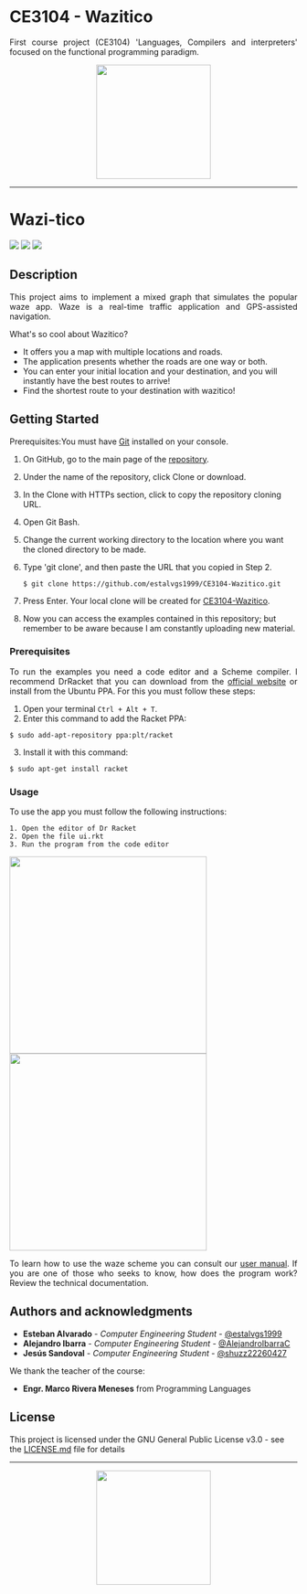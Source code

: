 # CE3104 - Wazitico
<p align=justify>First course project (CE3104) 'Languages, Compilers and interpreters' focused on the functional programming paradigm.</p>

<p align=center><img src="https://github.com/AlejandroIbarraC/Wazitico/blob/master/docs/tech-doc/imgs-src/wazitico-logo" height="200"></p>

***
# Wazi-tico
<p align="left">
  <img
       src="https://camo.githubusercontent.com/a3469255f3fcdead1593919251ab6f438744e9be/68747470733a2f2f63692e6170707665796f722e636f6d2f6170692f70726f6a656374732f7374617475732f346f3338706c743078626f31756263382f6272616e63682f6d61737465723f7376673d74727565">

  <img src = "https://img.shields.io/badge/license-GPL-blue">

  <img src="https://camo.githubusercontent.com/bc442b82f9ee7ab250bdee5c6fd1f61ee3965952/68747470733a2f2f6170692e636f646163792e636f6d2f70726f6a6563742f62616467652f47726164652f6431313438336130636335633465626439646134666639663763643536363930">
</p>

## Description
<p align=justify>This project aims to implement a mixed graph that simulates the popular waze app.
Waze is a real-time traffic application and GPS-assisted navigation.</p>

<p align=justify>What's so cool about Wazitico?</p>

* It offers you a map with multiple locations and roads.
* The application presents whether the roads are one way or both.
* You can enter your initial location and your destination, and you will instantly have the best routes to arrive!
* Find the shortest route to your destination with wazitico!


## Getting Started
<p align=justify>Prerequisites:You must have <a href="https://git-scm.com/book/es/v2/Inicio---Sobre-el-Control-de-Versiones-Instalaci%C3%B3n-de-Git">Git</a>
 installed on your console.</p>

1. On GitHub, go to the main page of the [repository](https://github.com/AlejandroIbarraC/Wazecheme).
2. Under the name of the repository, click Clone or download.
3. In the Clone with HTTPs section, click to copy the repository cloning URL.
4. Open Git Bash.
5. Change the current working directory to the location where you want the cloned directory to be made.
6. Type 'git clone', and then paste the URL that you copied in Step 2.

   ```$ git clone https://github.com/estalvgs1999/CE3104-Wazitico.git```

7. Press Enter. Your local clone will be created for [CE3104-Wazitico](https://github.com/estalvgs1999/CE3104-Wazitico.git).
8. Now you can access the examples contained in this repository; but remember to be aware because I am constantly uploading new material.

### Prerequisites

<p align=justify>To run the examples you need a code editor and a Scheme compiler. I recommend DrRacket that you can download from the <a href="https://download.racket-lang.org/">official website</a> or install from the Ubuntu PPA. For this you must follow these steps:</p>

1. Open your terminal ```Ctrl + Alt + T```.
2. Enter this command to add the Racket PPA:
```
$ sudo add-apt-repository ppa:plt/racket
```
3. Install it with this command:
```
$ sudo apt-get install racket
```


### Usage
<p align=justify>To use the app you must follow the following instructions:</p>

```
1. Open the editor of Dr Racket
2. Open the file ui.rkt
3. Run the program from the code editor
```
<p align="justify">
  <img src="https://res.cloudinary.com/estalvgs1999/image/upload/v1566313255/CE3104/Wazitico/Screen_Shot_2019-08-18_at_2.57.20_PM_qclkzb.png" height=345>
  
  <img src="https://res.cloudinary.com/estalvgs1999/image/upload/v1566313253/CE3104/Wazitico/Screen_Shot_2019-08-18_at_2.59.21_PM_ho3ypp.png" height=345>
</p>

<p align=justify>To learn how to use the waze scheme you can consult our <a href="https://github.com/estalvgs1999/CE3104-Wazitico/blob/master/docs/manual-usuario.pdf">user manual</a>. If you are one of those who seeks to know, how does the program work?
Review the technical documentation.</p>


## Authors and acknowledgments

* **Esteban Alvarado** - *Computer Engineering Student* - [@estalvgs1999](https://github.com/estalvgs1999)
* **Alejandro Ibarra** - *Computer Engineering Student* - [@AlejandroIbarraC](https://github.com/AlejandroIbarraC)
* **Jesús Sandoval** - *Computer Engineering Student* - [@shuzz22260427](https://github.com/shuzz22260427)

We thank the teacher of the course:
* **Engr. Marco Rivera Meneses** from Programming Languages

## License

This project is licensed under the GNU General Public License v3.0 - see the [LICENSE.md](https://github.com/AlejandroIbarraC/Wazecheme/blob/master/LICENSE) file for details


***
<p align="center">
<img src="https://github.com/AlejandroIbarraC/Wazitico/blob/master/docs/tech-doc/imgs-src/wazitico-logo" width="200"/>
</p>
